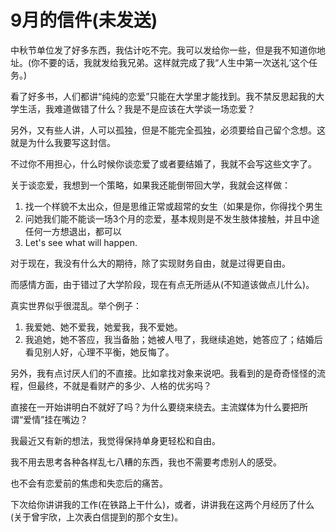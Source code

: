 # 9月的信件\(未发送\)

中秋节单位发了好多东西，我估计吃不完。我可以发给你一些，但是我不知道你地址。\(你不要的话，我就发给我兄弟。这样就完成了我“人生中第一次送礼‘这个任务。\)



看了好多书，人们都讲“纯纯的恋爱”只能在大学里才能找到。我不禁反思起我的大学生活，我难道做错了什么？我是不是应该在大学谈一场恋爱？



另外，又有些人讲，人可以孤独，但是不能完全孤独，必须要给自己留个念想。这就是为什么我要写这封信。

不过你不用担心，什么时候你谈恋爱了或者要结婚了，我就不会写这些文字了。



关于谈恋爱，我想到一个策略，如果我还能倒带回大学，我就会这样做：

1. 找一个样貌不太出众，但是思维正常或超常的女生（如果是你，你得找个男生
2. 问她我们能不能谈一场3个月的恋爱，基本规则是不发生肢体接触，并且中途任何一方想退出，都可以
3. Let's see what will happen.



对于现在，我没有什么大的期待，除了实现财务自由，就是过得更自由。

而感情方面，由于错过了大学阶段，现在有点无所适从\(不知道该做点儿什么\)。

真实世界似乎很混乱。举个例子： 

1. 我爱她、她不爱我，她爱我，我不爱她。
2. 我追她，她不答应，我当备胎；她被人甩了，我继续追她，她答应了；结婚后看见别人好，心理不平衡，她反悔了。





另外，我有点讨厌人们的不直接。比如拿找对象来说吧。我看到的是奇奇怪怪的流程，但最终，不就是看财产的多少、人格的优劣吗？

直接在一开始讲明白不就好了吗？为什么要绕来绕去。主流媒体为什么要把所谓“爱情”挂在嘴边？





我最近又有新的想法，我觉得保持单身更轻松和自由。

我不用去思考各种各样乱七八糟的东西，我也不需要考虑别人的感受。

也不会有恋爱前的焦虑和失恋后的痛苦。





下次给你讲讲我的工作\(在铁路上干什么\)，或者，讲讲我在这两个月经历了什么\(关于曾宇欣，上次表白信提到的那个女生\)。

